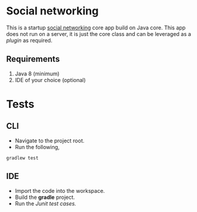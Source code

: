 # Social networking

This is a startup [social networking](https://github.com/integral-io/katas/tree/master/social-networking) core app build on Java core. This app does not run on a server, it is just the core class and can be leveraged as a <i>plugin</i> as required.

## Requirements

1. Java 8 (minimum)
2. IDE of your choice (optional)

# Tests

## CLI
* Navigate to the project root.
* Run the following,

```
gradlew test
```


## IDE

* Import the code into the workspace.
* Build the <b>gradle</b> project.
* Run the <i>Junit test cases.</i>

